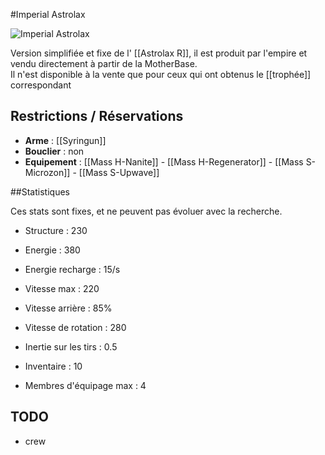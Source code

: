 #Imperial Astrolax

![Imperial Astrolax](https://wiki.gangsofspace.com/fr/uploads/imperial-astrolax.jpg)

Version simplifiée et fixe de l' [[Astrolax R]], il est produit par l'empire et vendu directement à partir de la MotherBase.<br>
Il n'est disponible à la vente que pour ceux qui ont obtenus le [[trophée]] correspondant

## Restrictions / Réservations

* **Arme** : [[Syringun]]
* **Bouclier** : non
* **Equipement** : [[Mass H-Nanite]] - [[Mass H-Regenerator]] - [[Mass S-Microzon]] - [[Mass S-Upwave]]

##Statistiques

Ces stats sont fixes, et ne peuvent pas évoluer avec la recherche.

 - Structure : 230
 - Energie : 380
 - Energie recharge : 15/s

 - Vitesse max : 220
 - Vitesse arrière : 85%
 - Vitesse de rotation : 280
 - Inertie sur les tirs : 0.5

 - Inventaire : 10
 - Membres d'équipage max : 4

## TODO
* crew